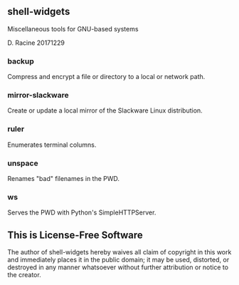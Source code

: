 ## shell-widgets

Miscellaneous tools for GNU-based systems

D. Racine 20171229


### backup

Compress and encrypt a file or directory to a local or network path.


### mirror-slackware

Create or update a local mirror of the Slackware Linux distribution.


### ruler

Enumerates terminal columns.


### unspace

Renames "bad" filenames in the PWD.


### ws

Serves the PWD with Python's SimpleHTTPServer.


## This is License-Free Software

The author of shell-widgets hereby waives all claim of copyright in this work and
immediately places it in the public domain; it may be used, distorted, or destroyed
in any manner whatsoever without further attribution or notice to the creator.
